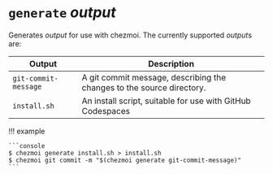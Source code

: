 # `generate` *output*

Generates *output* for use with chezmoi. The currently supported *output*s are:

| Output               | Description                                                           |
| -------------------- | --------------------------------------------------------------------- |
| `git-commit-message` | A git commit message, describing the changes to the source directory. |
| `install.sh`         | An install script, suitable for use with GitHub Codespaces            |

!!! example

    ```console
    $ chezmoi generate install.sh > install.sh
    $ chezmoi git commit -m "$(chezmoi generate git-commit-message)"
    ```
